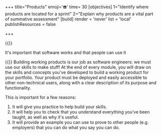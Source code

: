 +++
title="Products"
emoji='☎️'
time= 30
[objectives]
    1="Identify where products are located for a sprint"
    2="Explain why products are a vital part of summative assessment"
[build]
  render = 'never'
  list = 'local'
  publishResources = false

+++

{{<note type="tip">}}

It's important that software works and that people can use it

{{</note>}}
Building working products is our job as software engineers: we must use our skills to make stuff! At the end of every module, you will draw on the skills and concepts you've developed to build a working product for your portfolio. Your product must be deployed and easily accessible to other non-technical users, along with a clear description of its purpose and functionality.

This is important for a few reasons:
1. It will give you practice to help build your skills.
2. It will help you to check that you understand everything you've been taught, as well as why it's useful.
3. It will provide an example you can use to prove to other people (e.g. employers) that you can do what you say you can do.
